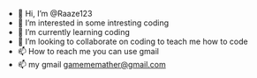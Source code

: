 - 👋 Hi, I’m @Raaze123
- 👀 I’m interested in some intresting coding 
- 🌱 I’m currently learning coding
- 💞️ I’m looking to collaborate on coding to teach me how to code
- 📫 How to reach me you can use gmail 
- 📫 my gmail gamememather@gmail.com

<!---
Raaze123/Raaze123 is a ✨ special ✨ repository because its `README.md` (this file) appears on your GitHub profile.
You can click the Preview link to take a look at your changes.
--->
